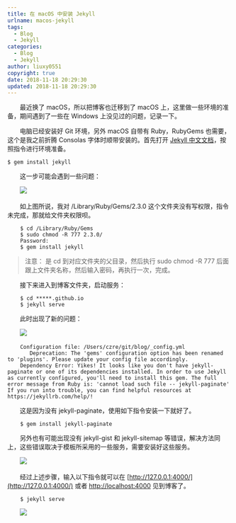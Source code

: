 ```yaml
---
title: 在 macOS 中安装 Jekyll
urlname: macos-jekyll
tags:
  - Blog
  - Jekyll
categories:
  - Blog
  - Jekyll
author: liuxy0551
copyright: true
date: 2018-11-18 20:29:30
updated: 2018-11-18 20:29:30
---
```



　　最近换了 macOS，所以把博客也迁移到了 macOS 上，这里做一些环境的准备，期间遇到了一些在 Windows 上没见过的问题，记录一下。
<!--more-->


&emsp;&emsp;电脑已经安装好 Git 环境，另外 macOS 自带有 Ruby，RubyGems 也需要，这个是我之前折腾 Consolas 字体时顺带安装的。首先打开 [Jekyll 中文文档](https://www.jekyll.com.cn/)，按照指令进行环境准备。
```
$ gem install jekyll
```

　　这一步可能会遇到一些问题：

　　![](https://images-hosting.liuxianyu.cn/posts/macos-jekyll/1.png)

　　如上图所说，我对 /Library/Ruby/Gems/2.3.0 这个文件夹没有写权限，指令未完成，那就给文件夹权限呗。
```
    $ cd /Library/Ruby/Gems
    $ sudo chmod -R 777 2.3.0/
    Password:
    $ gem install jekyll
```

> 注意： 是 cd 到对应文件夹的父目录，然后执行 sudo chmod -R 777 后面跟上文件夹名称，然后输入密码，再执行一次，完成。

　　接下来进入到博客文件夹，启动服务：
```
    $ cd *****.github.io
    $ jekyll serve
```

　　此时出现了新的问题：

　　![](https://images-hosting.liuxianyu.cn/posts/macos-jekyll/2.png)
```
    Configuration file: /Users/czre/git/blog/_config.yml
       Deprecation: The 'gems' configuration option has been renamed to 'plugins'. Please update your config file accordingly.
    Dependency Error: Yikes! It looks like you don't have jekyll-paginate or one of its dependencies installed. In order to use Jekyll as currently configured, you'll need to install this gem. The full error message from Ruby is: 'cannot load such file -- jekyll-paginate' If you run into trouble, you can find helpful resources at https://jekyllrb.com/help/!
```

　　这是因为没有 jekyll-paginate，使用如下指令安装一下就好了。
```
    $ gem install jekyll-paginate
```

　　另外也有可能出现没有 jekyll-gist 和 jekyll-sitemap 等错误，解决方法同上，这些错误取决于模板所采用的一些服务，需要安装好这些服务。

　　![](https://images-hosting.liuxianyu.cn/posts/macos-jekyll/3.png)

　　经过上述步骤，输入以下指令就可以在 [http://127.0.0.1:4000/](http://127.0.0.1:4000/) 或者 [http://localhost:4000](http://localhost:4000) 见到博客了。
```
    $ jekyll serve
```

　　![](https://images-hosting.liuxianyu.cn/posts/macos-jekyll/4.png)
